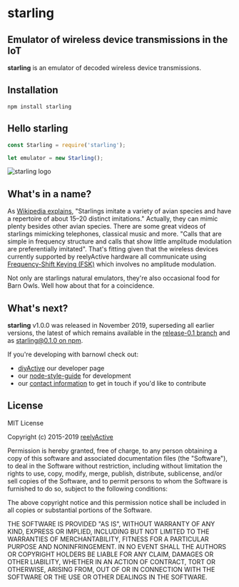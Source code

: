 starling
========


Emulator of wireless device transmissions in the IoT
----------------------------------------------------

__starling__ is an emulator of decoded wireless device transmissions.


Installation
------------

    npm install starling


Hello starling
--------------

```javascript
const Starling = require('starling');

let emulator = new Starling();
```


![starling logo](https://reelyactive.github.io/starling/images/starling-bubble.png)


What's in a name?
-----------------

As [Wikipedia explains](https://en.wikipedia.org/wiki/Starling#Mimicry), "Starlings imitate a variety of avian species and have a repertoire of about 15–20 distinct imitations."  Actually, they can mimic plenty besides other avian species.  There are some great videos of starlings mimicking telephones, classical music and more.  "Calls that are simple in frequency structure and calls that show little amplitude modulation are preferentially imitated".  That's fitting given that the wireless devices currently supported by reelyActive hardware all communicate using [Frequency-Shift Keying (FSK)](https://en.wikipedia.org/wiki/Frequency-shift_keying) which involves no amplitude modulation.

Not only are starlings natural emulators, they're also occasional food for Barn Owls.  Well how about that for a coincidence.


What's next?
------------

__starling__ v1.0.0 was released in November 2019, superseding all earlier versions, the latest of which remains available in the [release-0.1 branch](https://github.com/reelyactive/starling/tree/release-0.1) and as [starling@0.1.0 on npm](https://www.npmjs.com/package/starling/v/0.1.0).

If you're developing with barnowl check out:
* [diyActive](https://reelyactive.github.io/) our developer page
* our [node-style-guide](https://github.com/reelyactive/node-style-guide) for development
* our [contact information](https://www.reelyactive.com/contact/) to get in touch if you'd like to contribute


License
-------

MIT License

Copyright (c) 2015-2019 [reelyActive](https://www.reelyactive.com)

Permission is hereby granted, free of charge, to any person obtaining a copy of this software and associated documentation files (the "Software"), to deal in the Software without restriction, including without limitation the rights to use, copy, modify, merge, publish, distribute, sublicense, and/or sell copies of the Software, and to permit persons to whom the Software is furnished to do so, subject to the following conditions:

The above copyright notice and this permission notice shall be included in all copies or substantial portions of the Software.

THE SOFTWARE IS PROVIDED "AS IS", WITHOUT WARRANTY OF ANY KIND, EXPRESS OR 
IMPLIED, INCLUDING BUT NOT LIMITED TO THE WARRANTIES OF MERCHANTABILITY, 
FITNESS FOR A PARTICULAR PURPOSE AND NONINFRINGEMENT. IN NO EVENT SHALL THE 
AUTHORS OR COPYRIGHT HOLDERS BE LIABLE FOR ANY CLAIM, DAMAGES OR OTHER 
LIABILITY, WHETHER IN AN ACTION OF CONTRACT, TORT OR OTHERWISE, ARISING FROM, 
OUT OF OR IN CONNECTION WITH THE SOFTWARE OR THE USE OR OTHER DEALINGS IN 
THE SOFTWARE.

